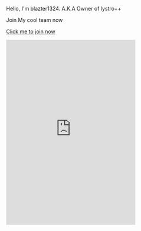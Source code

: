 Hello, I'm  blazter1324. 
A.K.A Owner of lystro++

<p>Join My cool team now</p>
<p><a href="https://discord.gg/JxNZD2kRFb">Click me to join now</a></p>
<p><iframe src="https://discord.com/widget?id=822335430665043978&amp;theme=dark" width="350" height="500" frameborder="0" sandbox="allow-popups allow-popups-to-escape-sandbox allow-same-origin allow-scripts"></iframe></p>
